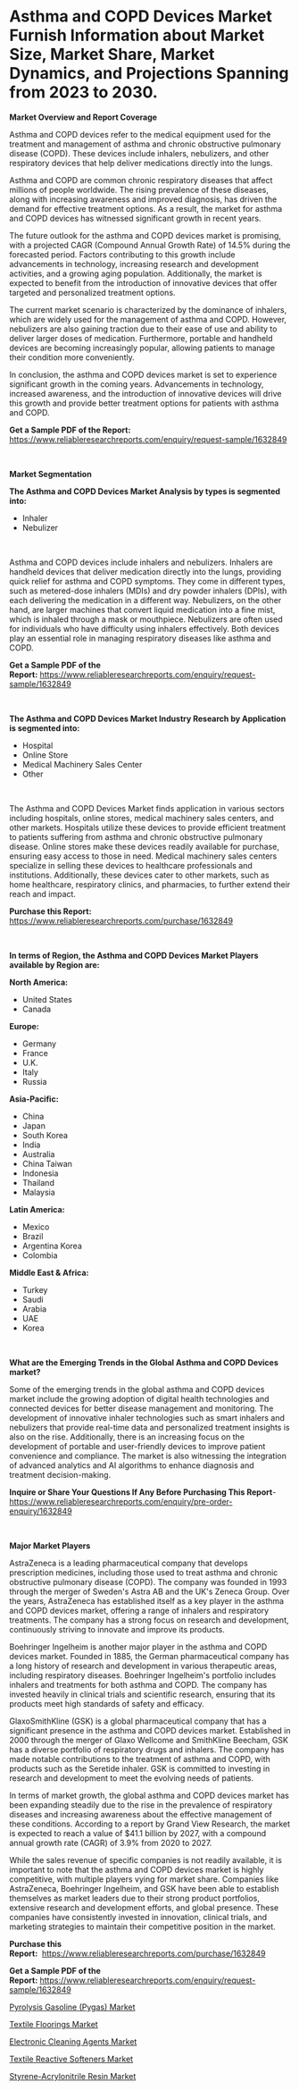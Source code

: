 <p><h1>Asthma and COPD Devices Market Furnish Information about Market Size, Market Share, Market Dynamics, and Projections Spanning from 2023 to 2030.</h1></p><p><strong>Market Overview and Report Coverage</strong></p>
<p><p>Asthma and COPD devices refer to the medical equipment used for the treatment and management of asthma and chronic obstructive pulmonary disease (COPD). These devices include inhalers, nebulizers, and other respiratory devices that help deliver medications directly into the lungs.</p><p>Asthma and COPD are common chronic respiratory diseases that affect millions of people worldwide. The rising prevalence of these diseases, along with increasing awareness and improved diagnosis, has driven the demand for effective treatment options. As a result, the market for asthma and COPD devices has witnessed significant growth in recent years.</p><p>The future outlook for the asthma and COPD devices market is promising, with a projected CAGR (Compound Annual Growth Rate) of 14.5% during the forecasted period. Factors contributing to this growth include advancements in technology, increasing research and development activities, and a growing aging population. Additionally, the market is expected to benefit from the introduction of innovative devices that offer targeted and personalized treatment options.</p><p>The current market scenario is characterized by the dominance of inhalers, which are widely used for the management of asthma and COPD. However, nebulizers are also gaining traction due to their ease of use and ability to deliver larger doses of medication. Furthermore, portable and handheld devices are becoming increasingly popular, allowing patients to manage their condition more conveniently.</p><p>In conclusion, the asthma and COPD devices market is set to experience significant growth in the coming years. Advancements in technology, increased awareness, and the introduction of innovative devices will drive this growth and provide better treatment options for patients with asthma and COPD.</p></p>
<p><strong>Get a Sample PDF of the Report:</strong> <a href="https://www.reliableresearchreports.com/enquiry/request-sample/1632849">https://www.reliableresearchreports.com/enquiry/request-sample/1632849</a></p>
<p>&nbsp;</p>
<p><strong>Market Segmentation</strong></p>
<p><strong>The Asthma and COPD Devices Market Analysis by types is segmented into:</strong></p>
<p><ul><li>Inhaler</li><li>Nebulizer</li></ul></p>
<p>&nbsp;</p>
<p><p>Asthma and COPD devices include inhalers and nebulizers. Inhalers are handheld devices that deliver medication directly into the lungs, providing quick relief for asthma and COPD symptoms. They come in different types, such as metered-dose inhalers (MDIs) and dry powder inhalers (DPIs), with each delivering the medication in a different way. Nebulizers, on the other hand, are larger machines that convert liquid medication into a fine mist, which is inhaled through a mask or mouthpiece. Nebulizers are often used for individuals who have difficulty using inhalers effectively. Both devices play an essential role in managing respiratory diseases like asthma and COPD.</p></p>
<p><strong>Get a Sample PDF of the Report:</strong>&nbsp;<a href="https://www.reliableresearchreports.com/enquiry/request-sample/1632849">https://www.reliableresearchreports.com/enquiry/request-sample/1632849</a></p>
<p>&nbsp;</p>
<p><strong>The Asthma and COPD Devices Market Industry Research by Application is segmented into:</strong></p>
<p><ul><li>Hospital</li><li>Online Store</li><li>Medical Machinery Sales Center</li><li>Other</li></ul></p>
<p>&nbsp;</p>
<p><p>The Asthma and COPD Devices Market finds application in various sectors including hospitals, online stores, medical machinery sales centers, and other markets. Hospitals utilize these devices to provide efficient treatment to patients suffering from asthma and chronic obstructive pulmonary disease. Online stores make these devices readily available for purchase, ensuring easy access to those in need. Medical machinery sales centers specialize in selling these devices to healthcare professionals and institutions. Additionally, these devices cater to other markets, such as home healthcare, respiratory clinics, and pharmacies, to further extend their reach and impact.</p></p>
<p><strong>Purchase this Report:</strong>&nbsp; <a href="https://www.reliableresearchreports.com/purchase/1632849">https://www.reliableresearchreports.com/purchase/1632849</a></p>
<p>&nbsp;</p>
<p><strong>In terms of Region, the Asthma and COPD Devices Market Players available by Region are:</strong></p>
<p>
    <p> <strong> North America: </strong>
        <ul>
            <li>United States</li>
            <li>Canada</li>
        </ul>
        </p> 
    <p> <strong> Europe: </strong>
        <ul>
            <li>Germany</li>
            <li>France</li>
            <li>U.K.</li>
            <li>Italy</li>
            <li>Russia</li>
        </ul>
        </p> 
    <p> <strong> Asia-Pacific: </strong>
        <ul>
            <li>China</li>
            <li>Japan</li>
            <li>South Korea</li>
            <li>India</li>
            <li>Australia</li>
            <li>China Taiwan</li>
            <li>Indonesia</li>
            <li>Thailand</li>
            <li>Malaysia</li>
        </ul>
        </p> 
    <p> <strong> Latin America: </strong>
        <ul>
            <li>Mexico</li>
            <li>Brazil</li>
            <li>Argentina Korea</li>
            <li>Colombia</li>
        </ul>
        </p> 
    <p> <strong> Middle East & Africa: </strong>
        <ul>
            <li>Turkey</li>
            <li>Saudi</li>
            <li>Arabia</li>
            <li>UAE</li>
            <li>Korea</li>
        </ul>
    </p>
    </p>
<p>&nbsp;</p>
<p><strong>What are the Emerging Trends in the Global Asthma and COPD Devices market?</strong></p>
<p><p>Some of the emerging trends in the global asthma and COPD devices market include the growing adoption of digital health technologies and connected devices for better disease management and monitoring. The development of innovative inhaler technologies such as smart inhalers and nebulizers that provide real-time data and personalized treatment insights is also on the rise. Additionally, there is an increasing focus on the development of portable and user-friendly devices to improve patient convenience and compliance. The market is also witnessing the integration of advanced analytics and AI algorithms to enhance diagnosis and treatment decision-making.</p></p>
<p><strong>Inquire or Share Your Questions If Any Before Purchasing This Report</strong>- <a href="https://www.reliableresearchreports.com/enquiry/pre-order-enquiry/1632849">https://www.reliableresearchreports.com/enquiry/pre-order-enquiry/1632849</a></p>
<p>&nbsp;</p>
<p><strong>Major Market Players</strong></p>
<p><p>AstraZeneca is a leading pharmaceutical company that develops prescription medicines, including those used to treat asthma and chronic obstructive pulmonary disease (COPD). The company was founded in 1993 through the merger of Sweden's Astra AB and the UK's Zeneca Group. Over the years, AstraZeneca has established itself as a key player in the asthma and COPD devices market, offering a range of inhalers and respiratory treatments. The company has a strong focus on research and development, continuously striving to innovate and improve its products.</p><p>Boehringer Ingelheim is another major player in the asthma and COPD devices market. Founded in 1885, the German pharmaceutical company has a long history of research and development in various therapeutic areas, including respiratory diseases. Boehringer Ingelheim's portfolio includes inhalers and treatments for both asthma and COPD. The company has invested heavily in clinical trials and scientific research, ensuring that its products meet high standards of safety and efficacy.</p><p>GlaxoSmithKline (GSK) is a global pharmaceutical company that has a significant presence in the asthma and COPD devices market. Established in 2000 through the merger of Glaxo Wellcome and SmithKline Beecham, GSK has a diverse portfolio of respiratory drugs and inhalers. The company has made notable contributions to the treatment of asthma and COPD, with products such as the Seretide inhaler. GSK is committed to investing in research and development to meet the evolving needs of patients.</p><p>In terms of market growth, the global asthma and COPD devices market has been expanding steadily due to the rise in the prevalence of respiratory diseases and increasing awareness about the effective management of these conditions. According to a report by Grand View Research, the market is expected to reach a value of $41.1 billion by 2027, with a compound annual growth rate (CAGR) of 3.9% from 2020 to 2027.</p><p>While the sales revenue of specific companies is not readily available, it is important to note that the asthma and COPD devices market is highly competitive, with multiple players vying for market share. Companies like AstraZeneca, Boehringer Ingelheim, and GSK have been able to establish themselves as market leaders due to their strong product portfolios, extensive research and development efforts, and global presence. These companies have consistently invested in innovation, clinical trials, and marketing strategies to maintain their competitive position in the market.</p></p>
<p><strong>Purchase this Report:</strong>&nbsp;&nbsp;<a href="https://www.reliableresearchreports.com/purchase/1632849">https://www.reliableresearchreports.com/purchase/1632849</a></p>
<p></p>
<p><strong>Get a Sample PDF of the Report:</strong>&nbsp;<a href="https://www.reliableresearchreports.com/enquiry/request-sample/1632849">https://www.reliableresearchreports.com/enquiry/request-sample/1632849</a></p>
<p><p><a href="https://medium.com/@alethaebert2013/pyrolysis-gasoline-pygas-market-research-report-its-history-and-forecast-2023-to-2030-fc2d1569910c">Pyrolysis Gasoline (Pygas) Market</a></p><p><a href="https://medium.com/@lavernacole2023/textile-floorings-market-size-and-market-trends-complete-industry-overview-2023-to-2030-24f82c1f2bff">Textile Floorings Market</a></p><p><a href="https://medium.com/@amayabeahan/electronic-cleaning-agents-market-outlook-industry-overview-and-forecast-2023-to-2030-9ebb719957b2">Electronic Cleaning Agents Market</a></p><p><a href="https://medium.com/@ebbaeffertz1951/textile-reactive-softeners-market-insight-market-trends-growth-forecasted-from-2023-to-2030-a3a0ded723dd">Textile Reactive Softeners Market</a></p><p><a href="https://medium.com/@verlielesch1927/styrene-acrylonitrile-resin-market-insight-market-trends-growth-forecasted-from-2023-to-2030-63445377fd5f">Styrene-Acrylonitrile Resin Market</a></p></p>